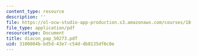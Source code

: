 ```yaml
---
content_type: resource
description: ''
file: https://ol-ocw-studio-app-production.s3.amazonaws.com/courses/18-338j-infinite-random-matrix-theory-fall-2004/3100804bbd5d43e7c54ddb8135df6c8e_diacon_pap_S0273.pdf
file_type: application/pdf
resourcetype: Document
title: diacon_pap_S0273.pdf
uid: 3100804b-bd5d-43e7-c54d-db8135df6c8e
---
```


